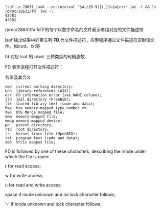 ```shell
lsof -p 28631 |awk --re-interval '$4~/[0-9]{1,}(u|w|r)/' |wc -l && ls /proc/28631/fd  |wc -l
42381
42381
```

/proc/28631/fd
fd下的每个以数字命名的文件表示进程对应的文件描述符

lsof 输出结果中的第五列 **FD** 为文件描述符，应用程序通过文件描述符识别该文件。如cwd、txt等

fd 对应 lsof 的 u/w/r 三种类型的句柄总数

FD 表示进程打开文件描述符：

各值及其含义

```
cwd  current working directory;
Lnn  library references (AIX);
err  FD information error (see NAME column);
jld  jail directory (FreeBSD);
ltx  shared library text (code and data);
Mxx  hex memory-mapped type number xx.
m86  DOS Merge mapped file;
mem  memory-mapped file;
mmap memory-mapped device;
pd   parent directory;
rtd  root directory;
tr   kernel trace file (OpenBSD);
txt  program text (code and data);
v86  VP/ix mapped file;
```


FD is followed by one of these characters, describing the mode under which the file is open:

r for read access;

w for write access;

u for read and write access;

space if mode unknown and no lock character follows;

'-' if mode unknown and lock character follows.
